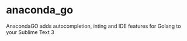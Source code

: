 anaconda_go
===========

AnacondaGO adds autocompletion, inting and IDE features for Golang to your Sublime Text 3
